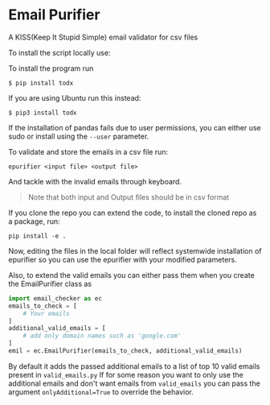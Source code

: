 # Email Purifier

A KISS(Keep It Stupid Simple) email validator for csv files

To install the script locally use:

To install the program run

```
$ pip install todx
```

If you are using Ubuntu run this instead:

```
$ pip3 install todx
```

If the installation of pandas fails due to user permissions, you can either use sudo or install using the `--user` parameter.


To validate and store the emails in a csv file run:

```
epurifier <input file> <output file>
```

And tackle with the invalid emails through keyboard.


> Note that both input and Output files should be in csv format

If you clone the repo you can extend the code, to install the cloned repo as a package, run:

```
pip install -e .
```

Now, editing the files in the local folder will reflect systemwide installation of epurifier so you can use the epurifier with your modified parameters.

Also, to extend the valid emails you can either pass them when you create the EmailPurifier class as
```python
import email_checker as ec
emails_to_check = [
    # Your emails
]
additional_valid_emails = [
    # add only domain names such as 'google.com'
]
emil = ec.EmailPurifier(emails_to_check, additional_valid_emails)
```

By default it adds the passed additional emails to a list of top 10 valid emails present in `valid_emails.py`
If for some reason you want to only use the additional emails and don't want emails from `valid_emails` you can pass the argument `onlyAdditional=True` to override the behavior.
